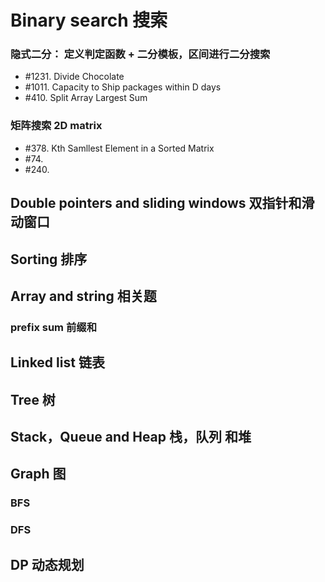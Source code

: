 # Binary search 搜索 

### 隐式二分： 定义判定函数 + 二分模板，区间进行二分搜索
- #1231. Divide Chocolate 
- #1011. Capacity to Ship packages within D days
- #410. Split Array Largest Sum

### 矩阵搜索 2D matrix 
- #378. Kth Samllest Element in a Sorted Matrix 
- #74.  
- #240.


## Double pointers and sliding windows 双指针和滑动窗口


## Sorting 排序


## Array and string 相关题

### prefix sum 前缀和



## Linked list 链表

## Tree 树

## Stack，Queue and Heap 栈，队列 和堆

## Graph 图

### BFS
### DFS 

## DP 动态规划





